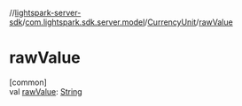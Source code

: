 //[lightspark-server-sdk](../../../index.md)/[com.lightspark.sdk.server.model](../index.md)/[CurrencyUnit](index.md)/[rawValue](raw-value.md)

# rawValue

[common]\
val [rawValue](raw-value.md): [String](https://kotlinlang.org/api/latest/jvm/stdlib/kotlin/-string/index.html)
